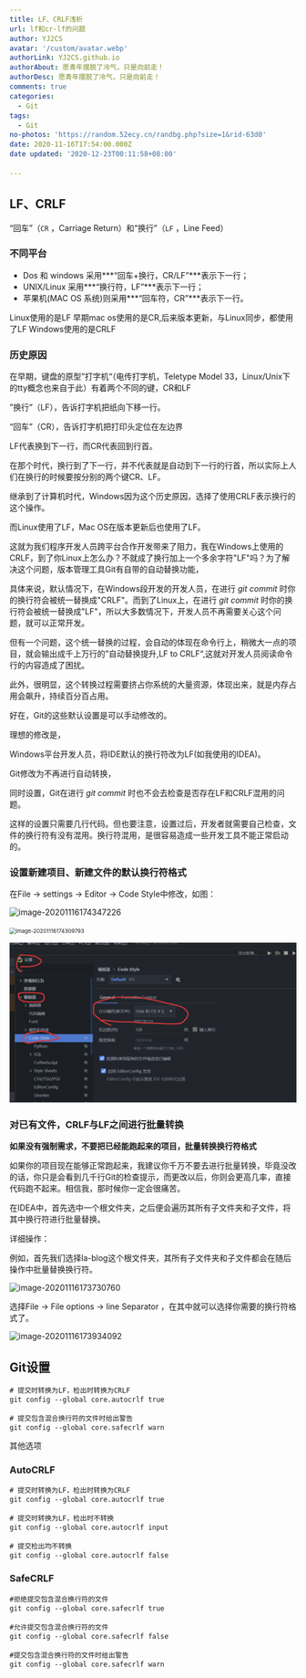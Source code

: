 ```yaml
---
title: LF、CRLF浅析
url: lf和cr-lf的问题
author: YJ2CS
avatar: '/custom/avatar.webp'
authorLink: YJ2CS.github.io
authorAbout: 愿青年摆脱了冷气，只是向前走！
authorDesc: 愿青年摆脱了冷气，只是向前走！
comments: true
categories:
  - Git
tags:
  - Git
no-photos: 'https://random.52ecy.cn/randbg.php?size=1&rid-63d0'
date: 2020-11-16T17:54:00.000Z
date updated: '2020-12-23T00:11:58+08:00'

---
```


## LF、CRLF

“回车”（`CR` ，Carriage Return）和“换行”（`LF` ，Line Feed）

### 不同平台

-   Dos 和 windows 采用***“回车+换行，CR/LF”***表示下一行；
-   UNIX/Linux 采用***“换行符，LF”***表示下一行；
-   苹果机(MAC OS 系统)则采用***“回车符，CR”***表示下一行。

Linux使用的是LF
早期mac os使用的是CR,后来版本更新，与Linux同步，都使用了LF
Windows使用的是CRLF

### 历史原因

在早期，键盘的原型”打字机“（电传打字机，Teletype Model 33，Linux/Unix下的tty概念也来自于此）有着两个不同的键，CR和LF

”换行”（LF），告诉打字机把纸向下移一行。

“回车”（CR），告诉打字机把打印头定位在左边界

LF代表换到下一行，而CR代表回到行首。

在那个时代，换行到了下一行，并不代表就是自动到下一行的行首，所以实际上人们在换行的时候要按分别的两个键CR、LF。

继承到了计算机时代，Windows因为这个历史原因，选择了使用CRLF表示换行的这个操作。

而Linux使用了LF，Mac OS在版本更新后也使用了LF。

这就为我们程序开发人员跨平台合作开发带来了阻力，我在Windows上使用的CRLF，到了你Linux上怎么办？不就成了换行加上一个多余字符"LF"吗？为了解决这个问题，版本管理工具Git有自带的自动替换功能，

具体来说，默认情况下，在Windows段开发的开发人员，在进行 _git commit_ 时你的换行符会被统一替换成"CRLF"。而到了Linux上，在进行 _git commit_ 时你的换行符会被统一替换成"LF"，所以大多数情况下，开发人员不再需要关心这个问题，就可以正常开发。

但有一个问题，这个统一替换的过程，会自动的体现在命令行上，稍微大一点的项目，就会输出成千上万行的”自动替换提升,LF to CRLF“,这就对开发人员阅读命令行的内容造成了困扰。

此外，很明显，这个转换过程需要挤占你系统的大量资源，体现出来，就是内存占用会飙升，持续百分百占用。

好在，Git的这些默认设置是可以手动修改的。

理想的修改是，

Windows平台开发人员，将IDE默认的换行符改为LF(如我使用的IDEA)。

Git修改为不再进行自动转换，

同时设置，Git在进行 _git commit_ 时也不会去检查是否存在LF和CRLF混用的问题。

这样的设置只需要几行代码。但也要注意，设置过后，开发者就需要自己检查，文件的换行符有没有混用。换行符混用，是很容易造成一些开发工具不能正常启动的。

### 设置新建项目、新建文件的默认换行符格式

在File -> settings -> Editor -> Code Style中修改，如图：

![image-20201116174347226](image-20201116174347226.png)

<img src="image-20201116174309793.png" alt="image-20201116174309793" style="zoom: 67%;" />

![image-20201116174309793.png](images/image-20201116174309793.png)

### 对已有文件，CRLF与LF之间进行批量转换

**如果没有强制需求，不要把已经能跑起来的项目，批量转换换行符格式**

如果你的项目现在能够正常跑起来，我建议你千万不要去进行批量转换，毕竟没改的话，你只是会看到几千行Git的检查提示，而更改以后，你则会更高几率，直接代码跑不起来。相信我，那时候你一定会很痛苦。

在IDEA中，首先选中一个根文件夹，之后便会遍历其所有子文件夹和子文件，将其中换行符进行批量替换。

详细操作：

例如，首先我们选择la-blog这个根文件夹，其所有子文件夹和子文件都会在随后操作中批量替换换行符。

![image-20201116173730760](image-20201116173730760.png)

选择File -> File options -> line Separator  ，在其中就可以选择你需要的换行符格式了。

![image-20201116173934092](image-20201116173934092.png)

## Git设置

```git
# 提交时转换为LF，检出时转换为CRLF
git config --global core.autocrlf true

# 提交包含混合换行符的文件时给出警告
git config --global core.safecrlf warn
```

其他选项

### AutoCRLF

```git
# 提交时转换为LF，检出时转换为CRLF
git config --global core.autocrlf true

# 提交时转换为LF，检出时不转换
git config --global core.autocrlf input

# 提交检出均不转换
git config --global core.autocrlf false
```

### SafeCRLF

```git
#拒绝提交包含混合换行符的文件
git config --global core.safecrlf true

#允许提交包含混合换行符的文件
git config --global core.safecrlf false

#提交包含混合换行符的文件时给出警告
git config --global core.safecrlf warn
```
